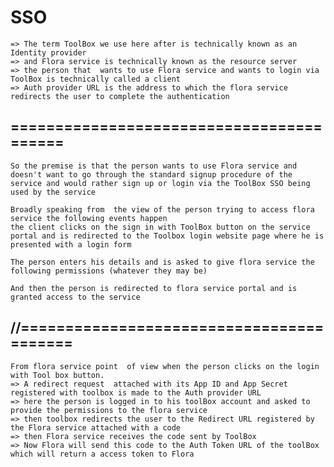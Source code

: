 # SSO

    => The term ToolBox we use here after is technically known as an Identity provider 
    => and Flora service is technically known as the resource server
    => the person that  wants to use Flora service and wants to login via ToolBox is technically called a client
    => Auth provider URL is the address to which the flora service redirects the user to complete the authentication 

## =========================================

    So the premise is that the person wants to use Flora service and doesn't want to go through the standard signup procedure of the service and would rather sign up or login via the ToolBox SSO being used by the service

    Broadly speaking from  the view of the person trying to access flora service the following events happen
    the client clicks on the sign in with ToolBox button on the service portal and is redirected to the Toolbox login website page where he is presented with a login form

    The person enters his details and is asked to give flora service the following permissions (whatever they may be)

    And then the person is redirected to flora service portal and is granted access to the service

## //=========================================

    From flora service point  of view when the person clicks on the login with Tool box button. 
    => A redirect request  attached with its App ID and App Secret registered with toolbox is made to the Auth provider URL
    => here the person is logged in to his toolBox account and asked to provide the permissions to the flora service 
    => then toolbox redirects the user to the Redirect URL registered by the Flora service attached with a code 
    => then Flora service receives the code sent by ToolBox 
    => Now Flora will send this code to the Auth Token URL of the toolBox which will return a access token to Flora
